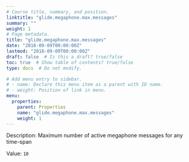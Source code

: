 ```yaml
---
# Course title, summary, and position.
linktitle: "glide.megaphone.max.messages"
summary: ""
weight: 1
# Page metadata.
title: "glide.megaphone.max.messages"
date: "2018-09-09T00:00:00Z"
lastmod: "2018-09-09T00:00:00Z"
draft: false  # Is this a draft? true/false
toc: true  # Show table of contents? true/false
type: docs  # Do not modify.

# Add menu entry to sidebar.
# - name: Declare this menu item as a parent with ID name.
# - weight: Position of link in menu.
menu:
  properties:
    parent: Properties
    name: "glide.megaphone.max.messages"
    weight: 1
---
```


Description: Maximum number of active megaphone messages for any time-span


Value: `10`